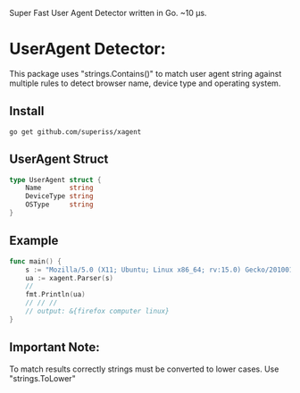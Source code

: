 Super Fast User Agent Detector written in Go. ~10 μs.

# UserAgent Detector:
This package uses "strings.Contains()" to match user agent string against multiple rules
to detect browser name, device type and operating system.

## Install
```
go get github.com/superiss/xagent
```

## UserAgent Struct
```go
type UserAgent struct {
	Name       string
	DeviceType string
	OSType     string
}
```
## Example
```go
func main() {
	s := "Mozilla/5.0 (X11; Ubuntu; Linux x86_64; rv:15.0) Gecko/20100101 Firefox/15.0.1"
	ua := xagent.Parser(s)
	//
	fmt.Println(ua)
	// // //
	// output: &{firefox computer linux}
}
```

## Important Note:
To match results correctly strings must be converted to lower cases. Use "strings.ToLower"
